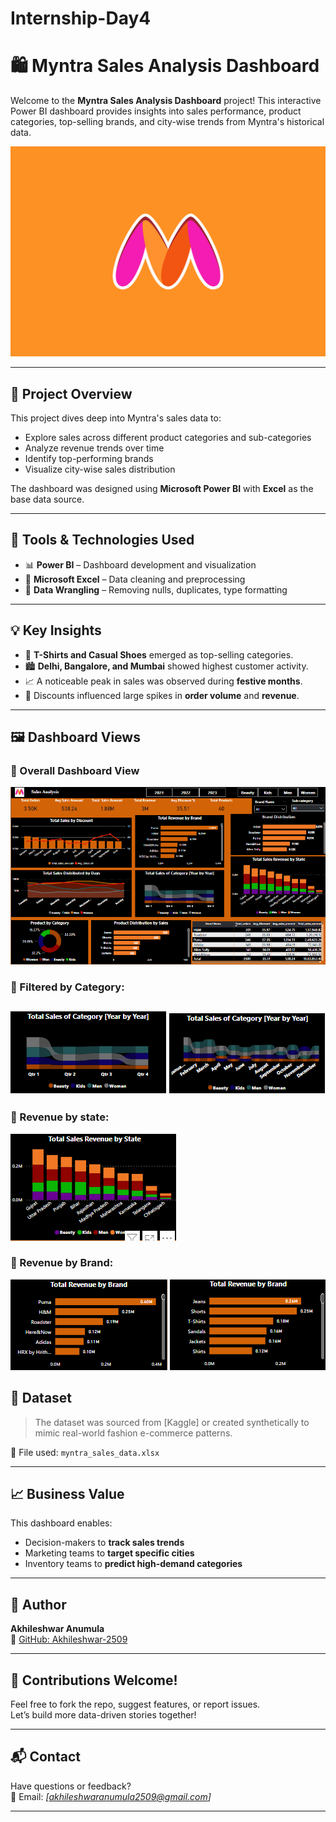 # Internship-Day4
# 🛍️ Myntra Sales Analysis Dashboard

Welcome to the **Myntra Sales Analysis Dashboard** project! This interactive Power BI dashboard provides insights into sales performance, product categories, top-selling brands, and city-wise trends from Myntra's historical data.

![Myntra Banner](https://github.com/Akhileshwar-2509/Internship-Day4/blob/main/images/logo.png)

---

## 📌 Project Overview

This project dives deep into Myntra's sales data to:
- Explore sales across different product categories and sub-categories
- Analyze revenue trends over time
- Identify top-performing brands
- Visualize city-wise sales distribution

The dashboard was designed using **Microsoft Power BI** with **Excel** as the base data source.

---

## 🧰 Tools & Technologies Used

- 📊 **Power BI** – Dashboard development and visualization
- 📄 **Microsoft Excel** – Data cleaning and preprocessing
- 🧹 **Data Wrangling** – Removing nulls, duplicates, type formatting

---

## 💡 Key Insights

- 👕 **T-Shirts and Casual Shoes** emerged as top-selling categories.
- 🏙️ **Delhi, Bangalore, and Mumbai** showed highest customer activity.
- 📈 A noticeable peak in sales was observed during **festive months**.
- 🛒 Discounts influenced large spikes in **order volume** and **revenue**.

---

## 🖼️ Dashboard Views

### 🔹 Overall Dashboard View
![Overall Dashboard](https://github.com/Akhileshwar-2509/Internship-Day4/blob/main/Images/final.png)

### 🔸 Filtered by Category:
![Category filter](https://github.com/Akhileshwar-2509/Internship-Day4/blob/main/Images/sales%20cat.png)
![Category filter](https://github.com/Akhileshwar-2509/Internship-Day4/blob/main/Images/sales%20cat.2.png)
---



### 🔸 Revenue by state:
![Revenue by State](https://github.com/Akhileshwar-2509/Internship-Day4/blob/main/Images/rev%20state.png)
### 🔸 Revenue by Brand:
![Revenue by State](https://github.com/Akhileshwar-2509/Internship-Day4/blob/main/Images/rev%20brand.png)
![Revenue by State](https://github.com/Akhileshwar-2509/Internship-Day4/blob/main/Images/rev%20brand.2.png)
## 📂 Dataset

> The dataset was sourced from [Kaggle] or created synthetically to mimic real-world fashion e-commerce patterns.

📁 File used: `myntra_sales_data.xlsx`

---

## 📈 Business Value

This dashboard enables:
- Decision-makers to **track sales trends**
- Marketing teams to **target specific cities**
- Inventory teams to **predict high-demand categories**

---

## 👤 Author

**Akhileshwar Anumula**  
🔗 [GitHub: Akhileshwar-2509](https://github.com/Akhileshwar-2509)

---

## 🙌 Contributions Welcome!

Feel free to fork the repo, suggest features, or report issues.  
Let’s build more data-driven stories together!

---

## 📬 Contact

Have questions or feedback?  
📧 Email: *[akhileshwaranumula2509@gmail.com]*  


---


